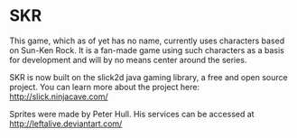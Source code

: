 SKR
===

This game, which as of yet has no name, currently uses characters based on Sun-Ken Rock.
It is a fan-made game using such characters as a basis for development and will by no means center around the series.

SKR is now built on the slick2d java gaming library, a free and open source project.
You can learn more about the project here: http://slick.ninjacave.com/

Sprites were made by Peter Hull.
His services can be accessed at http://leftalive.deviantart.com/

